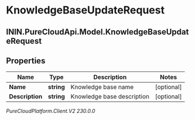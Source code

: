 # KnowledgeBaseUpdateRequest

## ININ.PureCloudApi.Model.KnowledgeBaseUpdateRequest

## Properties

|Name | Type | Description | Notes|
|------------ | ------------- | ------------- | -------------|
| **Name** | **string** | Knowledge base name | [optional] |
| **Description** | **string** | Knowledge base description | [optional] |



_PureCloudPlatform.Client.V2 230.0.0_
